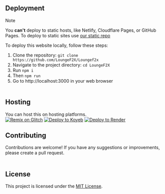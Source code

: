 ## Deployment
> [!NOTE]
> You **can't** deploy to static hosts, like Netlify, Cloudflare Pages, or GitHub Pages. To deploy to static sites use [our static repo](https://github.com/LoungeF2X/LoungeF2X-static/)

To deploy this website locally, follow these steps:

1. Clone the repository: `git clone https://github.com/LoungeF2X/Loungef2x`
2. Navigate to the project directory: `cd LoungeF2X`
3. Run `npm i`
4. Then `npm run`
5. Go to http://localhost:3000 in your web browser
<br><br>

## Hosting

You can host this on hosting platforms. <br>
[![Remix on Glitch](https://binbashbanana.github.io/deploy-buttons/buttons/remade/glitch.svg)](https://glitch.com/edit/#!/import/github/LoungeF2X/Loungef2x)
[![Deploy to Koyeb](https://binbashbanana.github.io/deploy-buttons/buttons/remade/koyeb.svg)](https://app.koyeb.com/deploy?name=loungef2x&repository=LoungeF2X%2FLoungeF2X&branch=main&build_command=npm+i&run_command=npm+start)
[![Deploy to Render](https://binbashbanana.github.io/deploy-buttons/buttons/remade/render.svg)](https://render.com/deploy?repo=https://github.com/LoungeF2X/Loungef2x)
## Contributing

Contributions are welcome! If you have any suggestions or improvements, please create a pull request.
<br><br>
## License

This project is licensed under the [MIT License](LICENSE).

